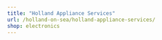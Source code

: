 ```yaml
---
title: "Holland Appliance Services"
url: /holland-on-sea/holland-appliance-services/
shop: electronics
---
```

